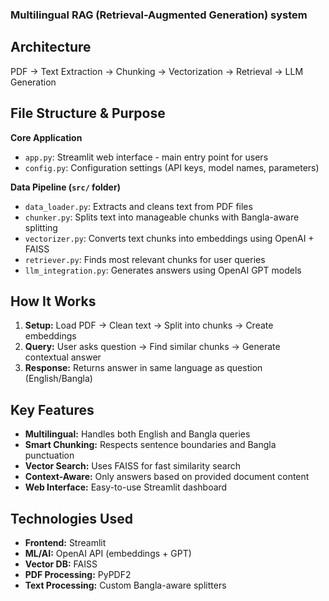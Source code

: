 ### Multilingual RAG (Retrieval-Augmented Generation) system

## Architecture

PDF → Text Extraction → Chunking → Vectorization → Retrieval → LLM Generation

## File Structure & Purpose

**Core Application**

- `app.py`: Streamlit web interface - main entry point for users
- `config.py`: Configuration settings (API keys, model names, parameters)

**Data Pipeline (`src/` folder)**

- `data_loader.py`: Extracts and cleans text from PDF files
- `chunker.py`: Splits text into manageable chunks with Bangla-aware splitting
- `vectorizer.py`: Converts text chunks into embeddings using OpenAI + FAISS
- `retriever.py`: Finds most relevant chunks for user queries
- `llm_integration.py`: Generates answers using OpenAI GPT models

## How It Works

1.  **Setup:** Load PDF → Clean text → Split into chunks → Create embeddings
2.  **Query:** User asks question → Find similar chunks → Generate contextual answer
3.  **Response:** Returns answer in same language as question (English/Bangla)

## Key Features

- **Multilingual:** Handles both English and Bangla queries
- **Smart Chunking:** Respects sentence boundaries and Bangla punctuation
- **Vector Search:** Uses FAISS for fast similarity search
- **Context-Aware:** Only answers based on provided document content
- **Web Interface:** Easy-to-use Streamlit dashboard

## Technologies Used

- **Frontend:** Streamlit
- **ML/AI:** OpenAI API (embeddings + GPT)
- **Vector DB:** FAISS
- **PDF Processing:** PyPDF2
- **Text Processing:** Custom Bangla-aware splitters
